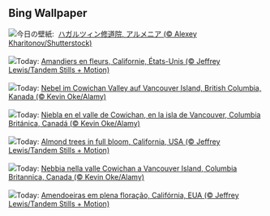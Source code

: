 ## Bing Wallpaper
![](https://www.bing.com/th?id=OHR.HaghartsinMonastery_JA-JP9652317145_UHD.jpg&w=1000)今日の壁紙: &nbsp;[ハガルツィン修道院, アルメニア (© Alexey Kharitonov/Shutterstock)](https://www.bing.com/th?id=OHR.HaghartsinMonastery_JA-JP9652317145_UHD.jpg)
<br><br/>
![](https://www.bing.com/th?id=OHR.AlmondBloom_FR-FR1944191852_UHD.jpg&w=1000)Today: [Amandiers en fleurs, Californie, États-Unis (© Jeffrey Lewis/Tandem Stills + Motion)](https://www.bing.com/th?id=OHR.AlmondBloom_FR-FR1944191852_UHD.jpg)
<br><br/>
![](https://www.bing.com/th?id=OHR.MtPrevostDuncan_DE-DE5893806279_UHD.jpg&w=1000)Today: [Nebel im Cowichan Valley auf Vancouver Island, British Columbia, Kanada (© Kevin Oke/Alamy)](https://www.bing.com/th?id=OHR.MtPrevostDuncan_DE-DE5893806279_UHD.jpg)
<br><br/>
![](https://www.bing.com/th?id=OHR.MtPrevostDuncan_ES-ES1488593633_UHD.jpg&w=1000)Today: [Niebla en el valle de Cowichan, en la isla de Vancouver, Columbia Británica, Canadá (© Kevin Oke/Alamy)](https://www.bing.com/th?id=OHR.MtPrevostDuncan_ES-ES1488593633_UHD.jpg)
<br><br/>
![](https://www.bing.com/th?id=OHR.AlmondBloom_EN-GB1597354160_UHD.jpg&w=1000)Today: [Almond trees in full bloom, California, USA (© Jeffrey Lewis/Tandem Stills + Motion)](https://www.bing.com/th?id=OHR.AlmondBloom_EN-GB1597354160_UHD.jpg)
<br><br/>
![](https://www.bing.com/th?id=OHR.MtPrevostDuncan_IT-IT3250174651_UHD.jpg&w=1000)Today: [Nebbia nella valle Cowichan a Vancouver Island, Columbia Britannica, Canada (© Kevin Oke/Alamy)](https://www.bing.com/th?id=OHR.MtPrevostDuncan_IT-IT3250174651_UHD.jpg)
<br><br/>
![](https://www.bing.com/th?id=OHR.AlmondBloom_PT-BR9517500813_UHD.jpg&w=1000)Today: [Amendoeiras em plena floração, Califórnia, EUA (© Jeffrey Lewis/Tandem Stills + Motion)](https://www.bing.com/th?id=OHR.AlmondBloom_PT-BR9517500813_UHD.jpg)
<br><br/>
